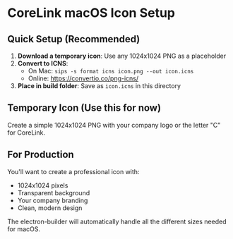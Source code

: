 # CoreLink macOS Icon Setup

## Quick Setup (Recommended)

1. **Download a temporary icon**: Use any 1024x1024 PNG as a placeholder
2. **Convert to ICNS**: 
   - On Mac: `sips -s format icns icon.png --out icon.icns`
   - Online: https://convertio.co/png-icns/
3. **Place in build folder**: Save as `icon.icns` in this directory

## Temporary Icon (Use this for now)

Create a simple 1024x1024 PNG with your company logo or the letter "C" for CoreLink.

## For Production

You'll want to create a professional icon with:
- 1024x1024 pixels
- Transparent background
- Your company branding
- Clean, modern design

The electron-builder will automatically handle all the different sizes needed for macOS.